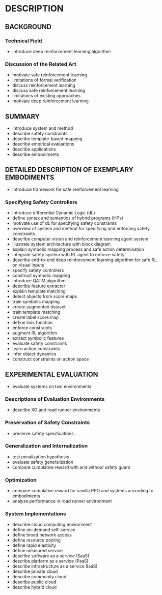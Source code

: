 # DESCRIPTION

## BACKGROUND

### Technical Field

- introduce deep reinforcement learning algorithm

### Discussion of the Related Art

- motivate safe reinforcement learning
- limitations of formal verification
- discuss reinforcement learning
- discuss safe reinforcement learning
- limitations of existing approaches
- motivate deep reinforcement learning

## SUMMARY

- introduce system and method
- describe safety constraints
- describe template-based mapping
- describe empirical evaluations
- describe applications
- describe embodiments

## DETAILED DESCRIPTION OF EXEMPLARY EMBODIMENTS

- introduce framework for safe reinforcement learning

### Specifying Safety Controllers

- introduce differential Dynamic Logic (dL)
- define syntax and semantics of hybrid programs (HPs)
- motivate use of dL for specifying safety constraints
- overview of system and method for specifying and enforcing safety constraints
- describe computer vision and reinforcement learning agent system
- illustrate system architecture with block diagram
- explain symbolic mapping process and safe action determination
- integrate safety system with RL agent to enforce safety
- describe end-to-end deep reinforcement learning algorithm for safe RL on visual inputs
- specify safety controllers
- construct symbolic mapping
- introduce QATM algorithm
- describe feature extractor
- explain template matching
- detect objects from score maps
- train symbolic mapping
- create augmented dataset
- train template matching
- create label score map
- define loss function
- enforce constraints
- augment RL algorithm
- extract symbolic features
- evaluate safety constraints
- learn action constraints
- infer object dynamics
- construct constraints on action space

## EXPERIMENTAL EVALUATION

- evaluate systems on two environments

### Descriptions of Evaluation Environments

- describe XO and road runner environments

### Preservation of Safety Constraints

- preserve safety specifications

### Generalization and Internalization

- test penalization hypothesis
- evaluate safety generalization
- compare cumulative reward with and without safety guard

### Optimization

- compare cumulative reward for vanilla PPO and systems according to embodiments
- analyze performance in road runner environment

### System Implementations

- describe cloud computing environment
- define on-demand self-service
- define broad network access
- define resource pooling
- define rapid elasticity
- define measured service
- describe software as a service (SaaS)
- describe platform as a service (PaaS)
- describe infrastructure as a service (IaaS)
- describe private cloud
- describe community cloud
- describe public cloud
- describe hybrid cloud

